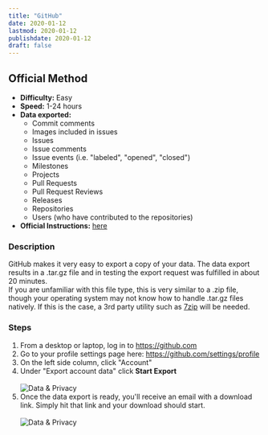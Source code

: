 ```yaml
---
title: "GitHub"
date: 2020-01-12
lastmod: 2020-01-12
publishdate: 2020-01-12
draft: false
---
```


##  Official Method

* **Difficulty:** Easy
* **Speed:** 1-24 hours
* **Data exported:**
	* Commit comments
	* Images included in issues
	* Issues
	* Issue comments
	* Issue events (i.e. "labeled", "opened", "closed")
	* Milestones
	* Projects
	* Pull Requests
	* Pull Request Reviews
	* Releases
	* Repositories
	* Users (who have contributed to the repositories)
* **Official Instructions:** [here](https://help.github.com/en/github/understanding-how-github-uses-and-protects-your-data/requesting-an-archive-of-your-personal-accounts-data)

### Description

GitHub makes it very easy to export a copy of your data. The data export results in a .tar.gz file and in testing the export request was fulfilled in about 20 minutes.<br />
If you are unfamiliar with this file type, this is very similar to a .zip file, though your operating system may not know how to handle .tar.gz files natively. If this is the case, a 3rd party utility such as [7zip](https://www.7-zip.org/download.html) will be needed.

### Steps

1. From a desktop or laptop, log in to https://github.com
1. Go to your profile settings page here: https://github.com/settings/profile
1. On the left side column, click "Account"
1. Under "Export account data" click **Start Export**<br /><br />
	<img src="/images/github_start.png" alt="Data & Privacy" class="bordered centered" />
	<br />
1. Once the data export is ready, you'll receive an email with a download link. Simply hit that link and your download should start.<br /><br />
	<img src="/images/github_download.png" alt="Data & Privacy" class="bordered centered" />

